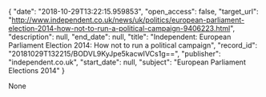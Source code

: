 {
  "date": "2018-10-29T13:22:15.959853", 
  "open_access": false, 
  "target_url": "http://www.independent.co.uk/news/uk/politics/european-parliament-election-2014-how-not-to-run-a-political-campaign-9406223.html", 
  "description": null, 
  "end_date": null, 
  "title": "Independent:  European Parliament Election 2014: How not to run a political campaign", 
  "record_id": "20181029T132215/BODVL9KyJpe5kacwIVCs1g==", 
  "publisher": "independent.co.uk", 
  "start_date": null, 
  "subject": "European Parliament Elections 2014"
}

None